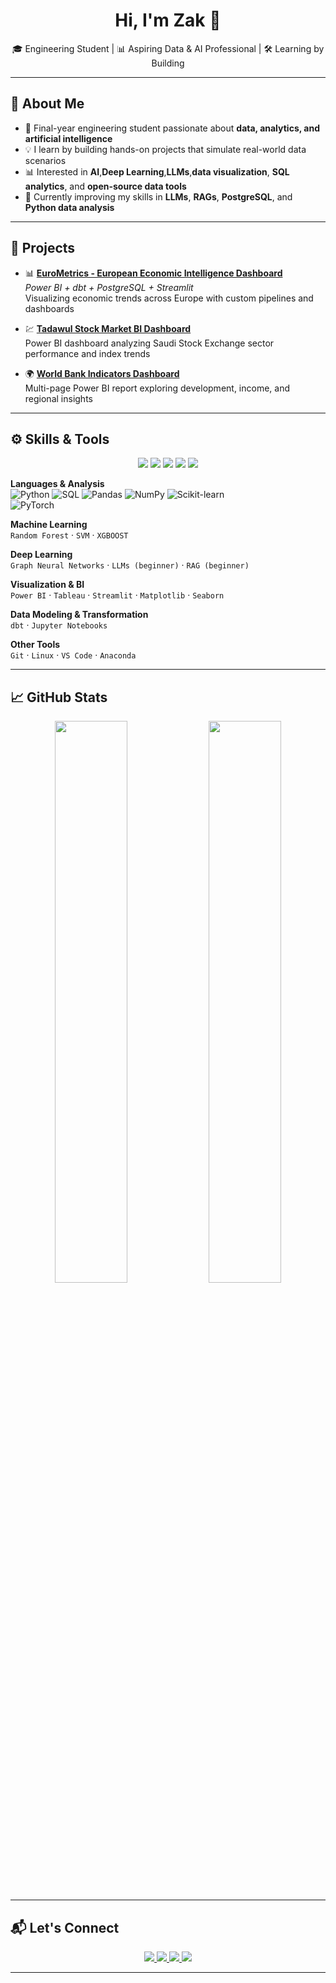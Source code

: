 <!-- GitHub Profile README - Zak -->

<h1 align="center">Hi, I'm Zak 👋</h1>

<p align="center">
🎓 Engineering Student | 📊 Aspiring Data & AI Professional | 🛠️ Learning by Building
</p>

---

## 📌 About Me  

- 🧠 Final-year engineering student passionate about **data, analytics, and artificial intelligence**  
- 💡 I learn by building hands-on projects that simulate real-world data scenarios  
- 📊 Interested in **AI**,**Deep Learning**,**LLMs**,**data visualization**, **SQL analytics**, and **open-source data tools**  
- 🌱 Currently improving my skills in **LLMs**, **RAGs**, **PostgreSQL**, and **Python data analysis**  

---

## 💼 Projects  

- 📊 [**EuroMetrics - European Economic Intelligence Dashboard**](https://github.com/Zak-Attack-1/eurometrics)  
  *Power BI + dbt + PostgreSQL + Streamlit*  
  Visualizing economic trends across Europe with custom pipelines and dashboards  

- 💹 [**Tadawul Stock Market BI Dashboard**](https://github.com/Zak-Attack-1/tadawul-bi-dashboard)  
  Power BI dashboard analyzing Saudi Stock Exchange sector performance and index trends  

- 🌍 [**World Bank Indicators Dashboard**](https://github.com/Zak-Attack-1/world-bank-dashboard)  
  Multi-page Power BI report exploring development, income, and regional insights  

---

## ⚙️ Skills & Tools  

<p align="center">
  <!-- Data & BI -->
  <img src="https://img.shields.io/badge/Power%20BI-F2C811?style=for-the-badge&logo=powerbi&logoColor=black" />
  <img src="https://img.shields.io/badge/Tableau-E97627?style=for-the-badge&logo=tableau&logoColor=white" />
  <img src="https://img.shields.io/badge/Streamlit-FF4B4B?style=for-the-badge&logo=streamlit&logoColor=white" />
  <img src="https://img.shields.io/badge/PostgreSQL-316192?style=for-the-badge&logo=postgresql&logoColor=white" />
  <img src="https://img.shields.io/badge/dbt-FF694B?style=for-the-badge&logo=dbt&logoColor=white" />
</p>  

**Languages & Analysis**  
![Python](https://img.shields.io/badge/Python-3776AB?style=for-the-badge&logo=python&logoColor=white) 
![SQL](https://img.shields.io/badge/SQL-025E8C?style=for-the-badge&logo=postgresql&logoColor=white) 
![Pandas](https://img.shields.io/badge/Pandas-150458?style=for-the-badge&logo=pandas&logoColor=white) 
![NumPy](https://img.shields.io/badge/NumPy-013243?style=for-the-badge&logo=numpy&logoColor=white) 
![Scikit-learn](https://img.shields.io/badge/scikit--learn-F7931E?style=for-the-badge&logo=scikitlearn&logoColor=white)  
![PyTorch](https://img.shields.io/badge/PyTorch-EE4C2C?style=for-the-badge&logo=pytorch&logoColor=white)  

**Machine Learning**  
`Random Forest` · `SVM` · `XGBOOST`  

**Deep Learning**  
`Graph Neural Networks` · `LLMs (beginner)` · `RAG (beginner)`  

**Visualization & BI**  
`Power BI` · `Tableau` · `Streamlit` · `Matplotlib` · `Seaborn`  

**Data Modeling & Transformation**  
`dbt` · `Jupyter Notebooks`  

**Other Tools**  
`Git` · `Linux` · `VS Code` · `Anaconda`  

---

## 📈 GitHub Stats  

<p align="center">
  <img src="https://github-readme-stats.vercel.app/api?username=Zak-Attack-1&show_icons=true&theme=tokyonight" width="48%"/>
  <img src="https://github-readme-stats.vercel.app/api/top-langs/?username=Zak-Attack-1&layout=compact&theme=tokyonight" width="48%"/>
</p>  

---

## 📬 Let's Connect  

<p align="center">
  <a href="https://www.linkedin.com/in/zakaria-alaimia-274231156/">
    <img src="https://img.shields.io/badge/LinkedIn-0A66C2?style=for-the-badge&logo=linkedin&logoColor=white"/>
  </a>
  <a href="mailto:rlzah2034@gmail.com">
    <img src="https://img.shields.io/badge/Gmail-D14836?style=for-the-badge&logo=gmail&logoColor=white"/>
  </a>
  <a href="mailto:z_alaimia@estin.dz">
    <img src="https://img.shields.io/badge/Outlook-0078D4?style=for-the-badge&logo=microsoft-outlook&logoColor=white"/>
  </a>
  <a href="mailto:jz_alaimia@esi.dz">
    <img src="https://img.shields.io/badge/Academic%20Email-0056D2?style=for-the-badge&logo=maildotru&logoColor=white"/>
  </a>
</p>  

---
